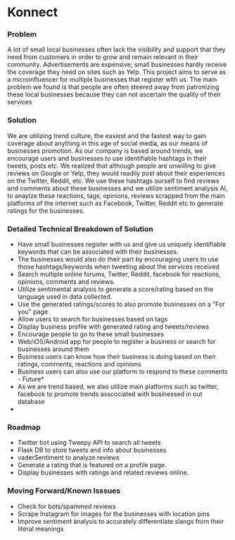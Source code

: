 # Konnect

 ### Problem
 A lot of small local businesses often lack the visibility and support that they need from customers in order to grow and remain relevant in their community. Advertisements are expensive; small businesses hardly receive the coverage they need on sites such as Yelp. This project aims to serve as a microinfluencer for multiple businesses that register with us. The main problem we found is that people are often steered away from patronizing these local businesses because they can not ascertain the quality of their services

 ### Solution
 We are utilizing trend culture, the easiest and the fastest way to gain coverage about anything in this age of social media, as our means of businesses promotion. As our company is based around trends, we encourage users and businesses to use identifiable hashtags in their tweets, posts etc. We realized that although people are unwilling to give reviews on Google or Yelp, they would readily post about their experiences on the Twitter, Reddit, etc. We use these hashtags ourself to find reviews and comments about these businesses and we utilize sentiment analysis AI, to anaylze these reactions, tags, opinions, reviews scrapped from the main platforms of the internet such as Facebook, Twitter, Reddit etc to generate ratings for the businesses.

 ### Detailed Technical Breakdown of Solution
 * Have small businesses register with us and give us uniquely identifiable keywords that can be associated with their businesses.
 * The businesses would also do their part by encouraging users to use those hashtags/keywords when tweeting about the services received
 * Search multiple online forums, Twitter, Reddit, facebook for reactions, opinions, comments and reviews. 
 * Utilize sentimental analysis to generate a score/rating based on the language used in data collected.
 * Use the generated ratings/scores to also promote businesses on a "For you" page
 * Allow users to search for businesses based on tags
 * Display business profile with generated rating and tweets/reviews
 * Encourage people to go to these small businesses
 * Web/iOS/Android app for people to register a business or search for businesses around them
 * Business users can know how their business is doing based on their ratings, comments, reactions and opinions
 * Business users can also use our platform to respond to these comments - Future*
 * As we are trend based, we also utilize main platforms such as twitter, facebook to promote trends asscociated with businessed in out database
 * 

 ### Roadmap
 * Twitter bot using Tweepy API to search all tweets
 * Flask DB to store tweets and info about businesses
 * vaderSentiment to analyze reviews
 * Generate a rating that is featured on a profile page.
 * Display businesses with ratings and related reviews online.


 ### Moving Forward/Known Isssues
 * Check for bots/spammed reviews
 * Scrape Instagram for images for the businesses with location pins
 * Improve sentiment analysis to accurately differentiate slangs from their literal meanings

